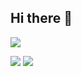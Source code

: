 ## Hi there 👋

![](http://github-profile-summary-cards.vercel.app/api/cards/profile-details?username=AIhaisi&theme=transparent)

![](http://github-profile-summary-cards.vercel.app/api/cards/stats?username=AIhaisi&theme=transparent) ![](http://github-profile-summary-cards.vercel.app/api/cards/repos-per-language?username=AIhaisi&theme=transparent)
<!--
**AIhaisi/AIhaisi** is a ✨ _special_ ✨ repository because its `README.md` (this file) appears on your GitHub profile.

Here are some ideas to get you started:

- 🔭 I’m currently working on ...
- 🌱 I’m currently learning ...
- 👯 I’m looking to collaborate on ...
- 🤔 I’m looking for help with ...
- 💬 Ask me about ...
- 📫 How to reach me: ...
- 😄 Pronouns: ...
- ⚡ Fun fact: ...
-->
